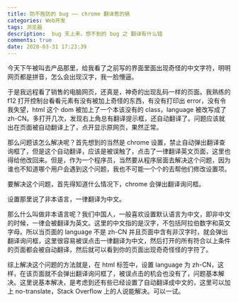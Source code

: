 ```yaml
---
title: 防不胜防的 bug —— chrome 翻译惹的祸
categories: Web开发
tags: 浏览器
description:  bug 天上来，想不到的 bug 之 翻译有什么错
comments: true
date: 2020-03-31 17:23:39
---
```

今天下午被叫去产品那里，给我看了之前写的界面里面出现奇怪的中文字符，明明网页都是拼音，怎么会出现汉字，我一脸懵逼。

于是我远程看了销售的电脑网页，还真是，神奇的出现乱码一样的页面。我熟练的 f12 打开控制台看看元素有没有被加上奇怪的东西，有没有打印出 error，没有令我失望，html 这个 dom 被加上了一个本该没有的 class，language 被改写成了 zh-CN。多打开几次，发现右上角总有翻译提示框，还自动翻译了。问题应该就出在页面被自动翻译上了，点开显示原网页，果然正常。

那么问题该怎么解决呢？首先想到的当然是 chrome 设置，禁止自动弹出翻译查询框了，但是这个自动翻译，应该是被误触了，点击了一律翻译英文页面，这里也得给他改回来。但是，作为一个程序员，当然要从程序层面去解决这个问题，因为谁也不知道哪个用户会遇到这个问题，我也不可能一个个的去帮他们修改设置项。

要解决这个问题，首先得知道什么情况下，chrome 会弹出翻译询问框。

设置那里说了非本语言，一律翻译为中文。

那么什么叫做非本语言呢？我们中国人，一般喜欢设置默认语言为中文，即非中文的时候，一律会被翻译为英文。这里的中文指的是汉字，不包括阿拉伯数字和英文字母。所以当页面的 language 不是 zh-CN 并且页面中含有非汉字时，就会弹出翻译询问框，这里很容易被误点击一律翻译为中文，然后打开的所有符合以上条件的页面都会被自动翻译，然后就可以看到你的页面出现奇奇怪怪的字符了。

综上解决这个问题的方法就是，在 html 标签中，设置 language 为 zh-CN，这样，在该页面就不会弹出翻译询问框了，被误点击的机会也没有了，问题基本解决。这里说基本解决，是考虑到还有些已经设置了自动翻译成中文的，这里可以加上 no-translate，Stack Overflow 上的人说能解决。可以一试。